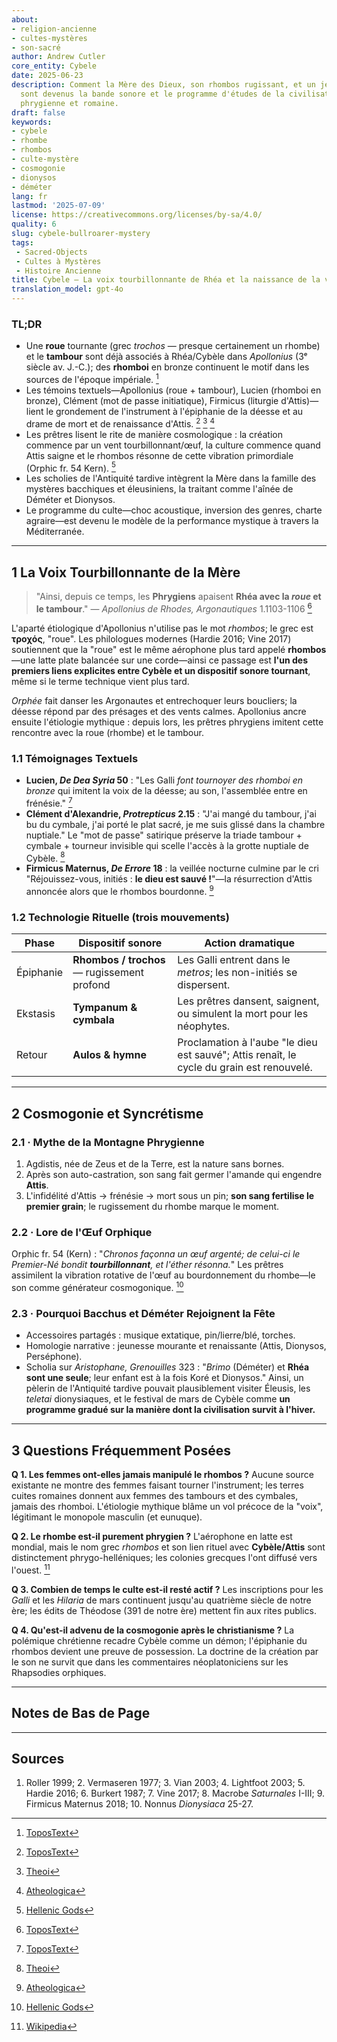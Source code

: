 ```yaml
---
about:
- religion-ancienne
- cultes-mystères
- son-sacré
author: Andrew Cutler
core_entity: Cybele
date: 2025-06-23
description: Comment la Mère des Dieux, son rhombos rugissant, et un jeune homme mourant
  sont devenus la bande sonore et le programme d'études de la civilisation grecque,
  phrygienne et romaine.
draft: false
keywords:
- cybele
- rhombe
- rhombos
- culte-mystère
- cosmogonie
- dionysos
- déméter
lang: fr
lastmod: '2025-07-09'
license: https://creativecommons.org/licenses/by-sa/4.0/
quality: 6
slug: cybele-bullroarer-mystery
tags:
 - Sacred-Objects
 - Cultes à Mystères
 - Histoire Ancienne
title: Cybele — La voix tourbillonnante de Rhéa et la naissance de la vie civilisée
translation_model: gpt-4o
---
```


### TL;DR
* Une **roue** tournante (grec _trochos_ — presque certainement un rhombe) et le **tambour** sont déjà associés à Rhéa/Cybèle dans *Apollonius* (3ᵉ siècle av. J.-C.); des **rhomboi** en bronze continuent le motif dans les sources de l'époque impériale. [^oai1] 
* Les témoins textuels—Apollonius (roue + tambour), Lucien (rhomboi en bronze), Clément (mot de passe initiatique), Firmicus (liturgie d'Attis)—lient le grondement de l'instrument à l'épiphanie de la déesse et au drame de mort et de renaissance d'Attis. [^oai2] [^oai3] [^oai4] 
* Les prêtres lisent le rite de manière cosmologique : la création commence par un vent tourbillonnant/œuf, la culture commence quand Attis saigne et le rhombos résonne de cette vibration primordiale (Orphic fr. 54 Kern). [^oai5] 
* Les scholies de l'Antiquité tardive intègrent la Mère dans la famille des mystères bacchiques et éleusiniens, la traitant comme l'aînée de Déméter et Dionysos. 
* Le programme du culte—choc acoustique, inversion des genres, charte agraire—est devenu le modèle de la performance mystique à travers la Méditerranée.

---

## 1 La Voix Tourbillonnante de la Mère

> "Ainsi, depuis ce temps, les **Phrygiens** apaisent **Rhéa avec la *roue* et le tambour**." — *Apollonius de Rhodes, Argonautiques* 1.1103-1106  [^oai1]

L'aparté étiologique d'Apollonius n'utilise pas le mot _rhombos_; le grec est **τροχός**, "roue". Les philologues modernes (Hardie 2016; Vine 2017) soutiennent que la "roue" est le même aérophone plus tard appelé **rhombos**—une latte plate balancée sur une corde—ainsi ce passage est **l'un des premiers liens explicites entre Cybèle et un dispositif sonore tournant**, même si le terme technique vient plus tard.

*Orphée* fait danser les Argonautes et entrechoquer leurs boucliers; la déesse répond par des présages et des vents calmes. Apollonius ancre ensuite l'étiologie mythique : depuis lors, les prêtres phrygiens imitent cette rencontre avec la roue (rhombe) et le tambour.

### 1.1 Témoignages Textuels

* **Lucien, *De Dea Syria* 50** : "Les Galli *font tournoyer des rhomboi en bronze* qui imitent la voix de la déesse; au son, l'assemblée entre en frénésie."  [^oai2]  
* **Clément d'Alexandrie, *Protrepticus* 2.15** : "J'ai mangé du tambour, j'ai bu du cymbale, j'ai porté le plat sacré, je me suis glissé dans la chambre nuptiale." Le "mot de passe" satirique préserve la triade tambour + cymbale + tourneur invisible qui scelle l'accès à la grotte nuptiale de Cybèle.  [^oai3]  
* **Firmicus Maternus, *De Errore* 18** : la veillée nocturne culmine par le cri "Réjouissez-vous, initiés : **le dieu est sauvé !**"—la résurrection d'Attis annoncée alors que le rhombos bourdonne.  [^oai4]  

### 1.2 Technologie Rituelle (trois mouvements)

| Phase      | Dispositif sonore             | Action dramatique |
|------------|-------------------------------|-------------------|
| Épiphanie | **Rhombos / trochos** — rugissement profond | Les Galli entrent dans le *metros*; les non-initiés se dispersent. |
| Ekstasis | **Tympanum & cymbala** | Les prêtres dansent, saignent, ou simulent la mort pour les néophytes. |
| Retour | **Aulos & hymne** | Proclamation à l'aube "le dieu est sauvé"; Attis renaît, le cycle du grain est renouvelé. |

---

## 2 Cosmogonie et Syncrétisme

### 2.1 · Mythe de la Montagne Phrygienne  
1. Agdistis, née de Zeus et de la Terre, est la nature sans bornes.  
2. Après son auto-castration, son sang fait germer l'amande qui engendre **Attis**.  
3. L'infidélité d'Attis → frénésie → mort sous un pin; **son sang fertilise le premier grain**; le rugissement du rhombe marque le moment.

### 2.2 · Lore de l'Œuf Orphique  
Orphic fr. 54 (Kern) : "*Chronos façonna un œuf argenté; de celui-ci le Premier-Né bondit **tourbillonnant**, et l'éther résonna.*" Les prêtres assimilent la vibration rotative de l'œuf au bourdonnement du rhombe—le son comme générateur cosmogonique.  [^oai5]

### 2.3 · Pourquoi Bacchus et Déméter Rejoignent la Fête 
* Accessoires partagés : musique extatique, pin/lierre/blé, torches. 
* Homologie narrative : jeunesse mourante et renaissante (Attis, Dionysos, Perséphone). 
* Scholia sur *Aristophane, Grenouilles* 323 : "*Brimo* (Déméter) et **Rhéa sont une seule**; leur enfant est à la fois Koré et Dionysos." Ainsi, un pèlerin de l'Antiquité tardive pouvait plausiblement visiter Éleusis, les *teletai* dionysiaques, et le festival de mars de Cybèle comme **un programme gradué sur la manière dont la civilisation survit à l'hiver.**

---

## 3 Questions Fréquemment Posées

**Q 1. Les femmes ont-elles jamais manipulé le rhombos ?** 
Aucune source existante ne montre des femmes faisant tourner l'instrument; les terres cuites romaines donnent aux femmes des tambours et des cymbales, jamais des rhomboi. L'étiologie mythique blâme un vol précoce de la "voix", légitimant le monopole masculin (et eunuque).

**Q 2. Le rhombe est-il purement phrygien ?** 
L'aérophone en latte est mondial, mais le nom grec _rhombos_ et son lien rituel avec **Cybèle/Attis** sont distinctement phrygo-helléniques; les colonies grecques l'ont diffusé vers l'ouest. [^oai6]

**Q 3. Combien de temps le culte est-il resté actif ?** 
Les inscriptions pour les *Galli* et les *Hilaria* de mars continuent jusqu'au quatrième siècle de notre ère; les édits de Théodose (391 de notre ère) mettent fin aux rites publics.

**Q 4. Qu'est-il advenu de la cosmogonie après le christianisme ?** 
La polémique chrétienne recadre Cybèle comme un démon; l'épiphanie du rhombos devient une preuve de possession. La doctrine de la création par le son ne survit que dans les commentaires néoplatoniciens sur les Rhapsodies orphiques.

---

## Notes de Bas de Page 

[^oai1]: [ToposText](https://topostext.org/work/126)
[^oai2]: [ToposText](https://topostext.org/work/340)
[^oai3]: [Theoi](https://www.theoi.com/Text/ClementExhortation1.html)
[^oai4]: [Atheologica](https://atheologica.wordpress.com/2011/11/13/the-mystery-cults-christianity/)
[^oai5]: [Hellenic Gods](https://www.hellenicgods.org/orphic-rhapsodies------24)
[^oai6]: [Wikipedia](https://en.wikipedia.org/wiki/Bullroarer)
[^1]: *Apollonius de Rhodes, Argonautiques* 1.1103-1106, éd. Vian 2003. NB : grec **τροχός** "roue", pas "rhombos". [^oai1] 
[^2]: Lucien, *De Dea Syria* 50-51, texte grec dans Lightfoot 2003. [^oai2] 
[^3]: Clément d'Alexandrie, *Protrepticus* 2.15-17, trad. Butterworth 1919. [^oai3] 
[^4]: Orphic fr. 54 Kern, texte + discussion dans Hardie 2016. [^oai5] 
[^5]: Scholia sur *Aristophane, Grenouilles* 323; cf. Diodore 3.62-63.

---

## Sources 
1. Roller 1999; 2. Vermaseren 1977; 3. Vian 2003; 4. Lightfoot 2003; 5. Hardie 2016; 6. Burkert 1987; 7. Vine 2017; 8. Macrobe *Saturnales* I-III; 9. Firmicus Maternus 2018; 10. Nonnus *Dionysiaca* 25-27.